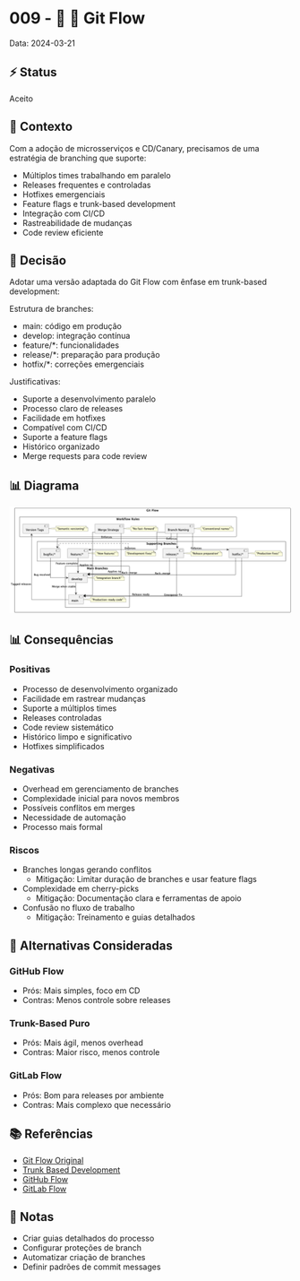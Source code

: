 # 009 - 📝 🔀 Git Flow

Data: 2024-03-21

## ⚡ Status

Aceito

## 🎯 Contexto

Com a adoção de microsserviços e CD/Canary, precisamos de uma estratégia de branching que suporte:
- Múltiplos times trabalhando em paralelo
- Releases frequentes e controladas
- Hotfixes emergenciais
- Feature flags e trunk-based development
- Integração com CI/CD
- Rastreabilidade de mudanças
- Code review eficiente

## 🔨 Decisão

Adotar uma versão adaptada do Git Flow com ênfase em trunk-based development:

Estrutura de branches:
- main: código em produção
- develop: integração contínua
- feature/*: funcionalidades
- release/*: preparação para produção
- hotfix/*: correções emergenciais

Justificativas:
- Suporte a desenvolvimento paralelo
- Processo claro de releases
- Facilidade em hotfixes
- Compatível com CI/CD
- Suporte a feature flags
- Histórico organizado
- Merge requests para code review

## 📊 Diagrama

![Diagrama de Git Flow](diagrams/adr-009-git-flow.png)

## 📊 Consequências

### Positivas

- Processo de desenvolvimento organizado
- Facilidade em rastrear mudanças
- Suporte a múltiplos times
- Releases controladas
- Code review sistemático
- Histórico limpo e significativo
- Hotfixes simplificados

### Negativas

- Overhead em gerenciamento de branches
- Complexidade inicial para novos membros
- Possíveis conflitos em merges
- Necessidade de automação
- Processo mais formal

### Riscos

- Branches longas gerando conflitos
  - Mitigação: Limitar duração de branches e usar feature flags
- Complexidade em cherry-picks
  - Mitigação: Documentação clara e ferramentas de apoio
- Confusão no fluxo de trabalho
  - Mitigação: Treinamento e guias detalhados

## 🔄 Alternativas Consideradas

### GitHub Flow
- Prós: Mais simples, foco em CD
- Contras: Menos controle sobre releases

### Trunk-Based Puro
- Prós: Mais ágil, menos overhead
- Contras: Maior risco, menos controle

### GitLab Flow
- Prós: Bom para releases por ambiente
- Contras: Mais complexo que necessário

## 📚 Referências

- [Git Flow Original](https://nvie.com/posts/a-successful-git-branching-model/)
- [Trunk Based Development](https://trunkbaseddevelopment.com/)
- [GitHub Flow](https://guides.github.com/introduction/flow/)
- [GitLab Flow](https://docs.gitlab.com/ee/topics/gitlab_flow.html)

## 📝 Notas

- Criar guias detalhados do processo
- Configurar proteções de branch
- Automatizar criação de branches
- Definir padrões de commit messages 